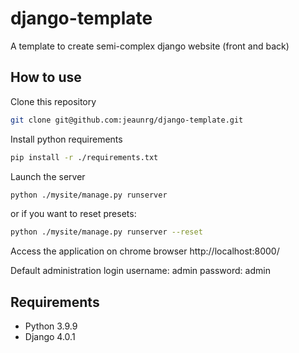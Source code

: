 # django-template
A template to create semi-complex django website (front and back)

## How to use

Clone this repository

```bash
git clone git@github.com:jeaunrg/django-template.git
```

Install python requirements

```bash
pip install -r ./requirements.txt
```

Launch the server

```bash
python ./mysite/manage.py runserver
```
or if you want to reset presets:
```bash
python ./mysite/manage.py runserver --reset
```

Access the application on chrome browser
http://localhost:8000/


Default administration login 
username: admin
password: admin


## Requirements

- Python 3.9.9
- Django 4.0.1

